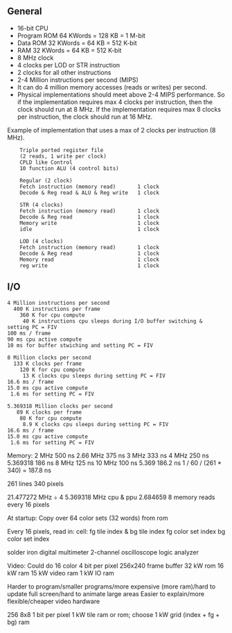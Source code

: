 <!-- Author:  Lyall Jonathan Di Trapani =========|=========|======== -->
General
-------

- 16-bit CPU
- Program ROM 64 KWords = 128 KB = 1 M-bit
- Data ROM 32 KWords = 64 KB = 512 K-bit
- RAM 32 KWords = 64 KB = 512 K-bit
- 8 MHz clock
- 4 clocks per LOD or STR instruction
- 2 clocks for all other instructions
- 2-4 Million instructions per second (MIPS)
- It can do 4 million memory accesses (reads or writes) per second.
- Physical implementations should meet above 2-4 MIPS performance.  So if the
  implementation requires max 4 clocks per instruction, then the clock
  should run at 8 MHz.  If the implementation requires max 8 clocks
  per instruction, the clock should run at 16 MHz.

Example of implementation that uses a max of 2 clocks per instruction (8 MHz).

```
    Triple ported register file
    (2 reads, 1 write per clock)
    CPLD like Control
    10 function ALU (4 control bits)

    Regular (2 clock)
    Fetch instruction (memory read)       1 clock
    Decode & Reg read & ALU & Reg write   1 clock

    STR (4 clocks)
    Fetch instruction (memory read)       1 clock
    Decode & Reg read                     1 clock
    Memory write                          1 clock
    idle                                  1 clock

    LOD (4 clocks)
    Fetch instruction (memory read)       1 clock
    Decode & Reg read                     1 clock
    Memory read                           1 clock
    reg write                             1 clock
```


I/O
-----------

```
4 Million instructions per second
  400 K instructions per frame
    360 K for cpu compute
     40 K instructions cpu sleeps during I/O buffer switching & setting PC = FIV
100 ms / frame
90 ms cpu active compute
10 ms for buffer stwiching and setting PC = FIV

8 Million clocks per second
  133 K clocks per frame
    120 K for cpu compute
     13 K clocks cpu sleeps during setting PC = FIV
16.6 ms / frame
15.0 ms cpu active compute
 1.6 ms for setting PC = FIV

5.369318 Million clocks per second
   89 K clocks per frame
    80 K for cpu compute
     8.9 K clocks cpu sleeps during setting PC = FIV
16.6 ms / frame
15.0 ms cpu active compute
 1.6 ms for setting PC = FIV
```

Memory:
 2 MHz  500 ns
 2.66 MHz  375 ns
 3 MHz  333 ns
 4 MHz  250 ns
 5.369318 186 ns
 8 MHz  125 ns
10 MHz  100 ns
 5.369   186.2 ns
 1 / 60 / (261 * 340) = 187.8 ns

261 lines
340 pixels

21.477272 MHz ÷ 4
5.369318 MHz cpu & ppu
2.684659
8 memory reads every 16 pixels

At startup:
Copy over 64 color sets (32 words) from rom

Every 16 pixels, read in:
cell: fg tile index & bg tile index
fg color set index
bg color set index

solder iron
digital multimeter
2-channel oscilloscope
logic analyzer 


Video:
Could do 16 color
4 bit per pixel 256x240 frame buffer
32 kW rom
16 kW ram
15 kW video ram
1 kW IO ram

Harder to program/smaller programs/more expensive (more ram)/hard to update full screen/hard to animate large areas
Easier to explain/more flexible/cheaper video hardware

256 8x8 1 bit per pixel
1 kW tile                       ram or rom; choose
1 kW grid (index + fg + bg)     ram
